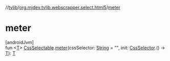 //[tvlib](../../index.md)/[org.mjdev.tvlib.webscrapper.select.html5](index.md)/[meter](meter.md)

# meter

[androidJvm]\
fun &lt;[T](meter.md)&gt; [CssSelectable](../org.mjdev.tvlib.webscrapper.select/-css-selectable/index.md).[meter](meter.md)(cssSelector: [String](https://kotlinlang.org/api/latest/jvm/stdlib/kotlin/-string/index.html) = &quot;&quot;, init: [CssSelector](../org.mjdev.tvlib.webscrapper.select/-css-selector/index.md).() -&gt; [T](meter.md)): [T](meter.md)
